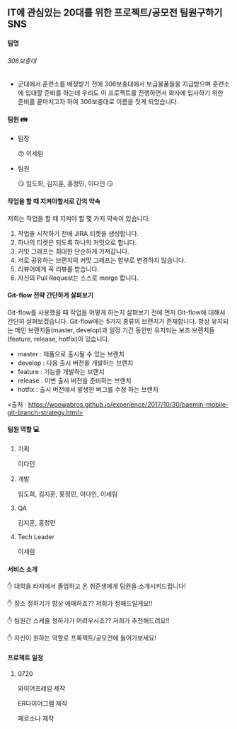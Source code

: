 ## IT에 관심있는 20대를 위한 프로젝트/공모전 팀원구하기 SNS

#### 팀명

###### 306보충대

- 군대에서 훈련소를 배정받기 전에 306보충대에서 보급물품들을 지급받으며 훈련소에 입대할 준비를 하는데 우리도 이 프로젝트를 진행하면서 회사에 입사하기 위한 준비를 끝마치고자 하여 306보충대로 이름을 짓게 되었습니다.



#### 팀원 :family:	

- 팀장

  :kissing_closed_eyes:	이세림

- 팀원

  :smirk:	임도희, 김지훈, 홍정민, 이다인	:smirk:		

#### 작업을 할 때 지켜야할서로 간의 약속
저희는 작업을 할 때 지켜야 할 몇 가지 약속이 있습니다.

1. 작업을 시작하기 전에 JIRA 티켓을 생성합니다.
2. 하나의 티켓은 되도록 하나의 커밋으로 합니다.
3. 커밋 그래프는 최대한 단순하게 가져갑니다.
4. 서로 공유하는 브랜치의 커밋 그래프는 함부로 변경하지 않습니다.
5. 리뷰어에게 꼭 리뷰를 받습니다.
6. 자신의 Pull Request는 스스로 merge 합니다.

#### Git-flow 전략 간단하게 살펴보기

Git-flow를 사용했을 때 작업을 어떻게 하는지 살펴보기 전에 먼저 Git-flow에 대해서 간단히 살펴보겠습니다.
Git-flow에는 5가지 종류의 브랜치가 존재합니다. 항상 유지되는 메인 브랜치들(master, develop)과 일정 기간 동안만 유지되는 보조 브랜치들(feature, release, hotfix)이 있습니다.

- master : 제품으로 출시될 수 있는 브랜치
- develop : 다음 출시 버전을 개발하는 브랜치
- feature : 기능을 개발하는 브랜치
- release : 이번 출시 버전을 준비하는 브랜치
- hotfix : 출시 버전에서 발생한 버그를 수정 하는 브랜치

<출처 :  https://woowabros.github.io/experience/2017/10/30/baemin-mobile-git-branch-strategy.html>

#### 팀원 역할 :computer:	

1. 기획

   이다인

2. 개발

   임도희, 김지훈, 홍정민, 이다인, 이세림

3. QA

   김지훈, 홍정민

4. Tech Leader

   이세림



#### 서비스 소개

:hand: 	대학을 타지에서 졸업하고 온 취준생에게 팀원을 소개시켜드립니다!

:hand:	 장소 정하기가 항상 애매하죠?? 저희가 정해드릴게요!!

:hand: 	팀원간 스케줄 정하기가 어려우시죠?? 저희가 추천해드려요!!

:hand: 	자신이 원하는 역할로 프록젝트/공모전에 들어가보세요!



#### 프로젝트 일정

1. 0720

   와이어프레임 제작

   ER다이어그램 제작

   페르소나 제작